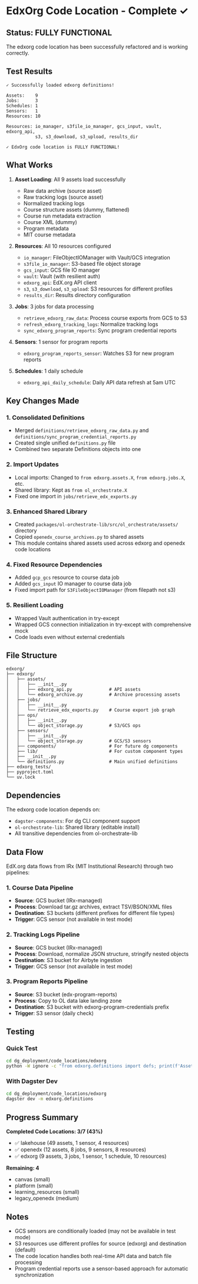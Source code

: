 # EdxOrg Code Location - Complete ✓

## Status: FULLY FUNCTIONAL

The edxorg code location has been successfully refactored and is working correctly.

## Test Results

```
✓ Successfully loaded edxorg definitions!

Assets:    9
Jobs:      3
Schedules: 1
Sensors:   1
Resources: 10

Resources: io_manager, s3file_io_manager, gcs_input, vault, edxorg_api,
           s3, s3_download, s3_upload, results_dir

✓ EdxOrg code location is FULLY FUNCTIONAL!
```

## What Works

1. **Asset Loading**: All 9 assets load successfully
   - Raw data archive (source asset)
   - Raw tracking logs (source asset)
   - Normalized tracking logs
   - Course structure assets (dummy, flattened)
   - Course run metadata extraction
   - Course XML (dummy)
   - Program metadata
   - MIT course metadata

2. **Resources**: All 10 resources configured
   - `io_manager`: FileObjectIOManager with Vault/GCS integration
   - `s3file_io_manager`: S3-based file object storage
   - `gcs_input`: GCS file IO manager
   - `vault`: Vault (with resilient auth)
   - `edxorg_api`: EdX.org API client
   - `s3`, `s3_download`, `s3_upload`: S3 resources for different profiles
   - `results_dir`: Results directory configuration

3. **Jobs**: 3 jobs for data processing
   - `retrieve_edxorg_raw_data`: Process course exports from GCS to S3
   - `refresh_edxorg_tracking_logs`: Normalize tracking logs
   - `sync_edxorg_program_reports`: Sync program credential reports

4. **Sensors**: 1 sensor for program reports
   - `edxorg_program_reports_sensor`: Watches S3 for new program reports

5. **Schedules**: 1 daily schedule
   - `edxorg_api_daily_schedule`: Daily API data refresh at 5am UTC

## Key Changes Made

### 1. Consolidated Definitions
- Merged `definitions/retrieve_edxorg_raw_data.py` and `definitions/sync_program_credential_reports.py`
- Created single unified `definitions.py` file
- Combined two separate Definitions objects into one

### 2. Import Updates
- Local imports: Changed to `from edxorg.assets.X`, `from edxorg.jobs.X`, etc.
- Shared library: Kept as `from ol_orchestrate.X`
- Fixed one import in `jobs/retrieve_edx_exports.py`

### 3. Enhanced Shared Library
- Created `packages/ol-orchestrate-lib/src/ol_orchestrate/assets/` directory
- Copied `openedx_course_archives.py` to shared assets
- This module contains shared assets used across edxorg and openedx code locations

### 4. Fixed Resource Dependencies
- Added `gcp_gcs` resource to course data job
- Added `gcs_input` IO manager to course data job
- Fixed import path for `S3FileObjectIOManager` (from filepath not s3)

### 5. Resilient Loading
- Wrapped Vault authentication in try-except
- Wrapped GCS connection initialization in try-except with comprehensive mock
- Code loads even without external credentials

## File Structure

```
edxorg/
├── edxorg/
│   ├── assets/
│   │   ├── __init__.py
│   │   ├── edxorg_api.py              # API assets
│   │   └── edxorg_archive.py          # Archive processing assets
│   ├── jobs/
│   │   ├── __init__.py
│   │   └── retrieve_edx_exports.py    # Course export job graph
│   ├── ops/
│   │   ├── __init__.py
│   │   └── object_storage.py          # S3/GCS ops
│   ├── sensors/
│   │   ├── __init__.py
│   │   └── object_storage.py          # GCS/S3 sensors
│   ├── components/                    # For future dg components
│   ├── lib/                           # For custom component types
│   ├── __init__.py
│   └── definitions.py                 # Main unified definitions
├── edxorg_tests/
├── pyproject.toml
└── uv.lock
```

## Dependencies

The edxorg code location depends on:
- `dagster-components`: For dg CLI component support
- `ol-orchestrate-lib`: Shared library (editable install)
- All transitive dependencies from ol-orchestrate-lib

## Data Flow

EdX.org data flows from IRx (MIT Institutional Research) through two pipelines:

### 1. Course Data Pipeline
- **Source**: GCS bucket (IRx-managed)
- **Process**: Download tar.gz archives, extract TSV/BSON/XML files
- **Destination**: S3 buckets (different prefixes for different file types)
- **Trigger**: GCS sensor (not available in test mode)

### 2. Tracking Logs Pipeline
- **Source**: GCS bucket (IRx-managed)
- **Process**: Download, normalize JSON structure, stringify nested objects
- **Destination**: S3 bucket for Airbyte ingestion
- **Trigger**: GCS sensor (not available in test mode)

### 3. Program Reports Pipeline
- **Source**: S3 bucket (edx-program-reports)
- **Process**: Copy to OL data lake landing zone
- **Destination**: S3 bucket with edxorg-program-credentials prefix
- **Trigger**: S3 sensor (daily check)

## Testing

### Quick Test
```bash
cd dg_deployment/code_locations/edxorg
python -W ignore -c "from edxorg.definitions import defs; print(f'Assets: {len(list(defs.assets))}')"
```

### With Dagster Dev
```bash
cd dg_deployment/code_locations/edxorg
dagster dev -m edxorg.definitions
```

## Progress Summary

**Completed Code Locations: 3/7 (43%)**
- ✅ lakehouse (49 assets, 1 sensor, 4 resources)
- ✅ openedx (12 assets, 8 jobs, 9 sensors, 8 resources)
- ✅ edxorg (9 assets, 3 jobs, 1 sensor, 1 schedule, 10 resources)

**Remaining: 4**
- canvas (small)
- platform (small)
- learning_resources (small)
- legacy_openedx (medium)

## Notes

- GCS sensors are conditionally loaded (may not be available in test mode)
- S3 resources use different profiles for source (edxorg) and destination (default)
- The code location handles both real-time API data and batch file processing
- Program credential reports use a sensor-based approach for automatic synchronization
